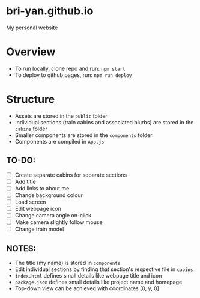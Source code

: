 # bri-yan.github.io

My personal website

# Overview
- To run locally, clone repo and run: `npm start`
- To deploy to github pages, run: `npm run deploy`

# Structure
- Assets are stored in the `public` folder
- Individual sections (train cabins and associated blurbs) are stored in the `cabins` folder
- Smaller components are stored in the `components` folder
- Components are compiled in `App.js`

## TO-DO: 
- [ ] Create separate cabins for separate sections
- [ ] Add title
- [ ] Add links to about me
- [ ] Change background colour
- [ ] Load screen
- [ ] Edit webpage icon
- [ ] Change camera angle on-click
- [ ] Make camera slightly follow mouse
- [ ] Change train model

## NOTES:
- The title (my name) is stored in `components`
- Edit individual sections by finding that section's respective file in `cabins`
- `index.html` defines small details like webpage title and icon
- `package.json` defines small details like project name and homepage
- Top-down view can be achieved with coordinates [0, y, 0]